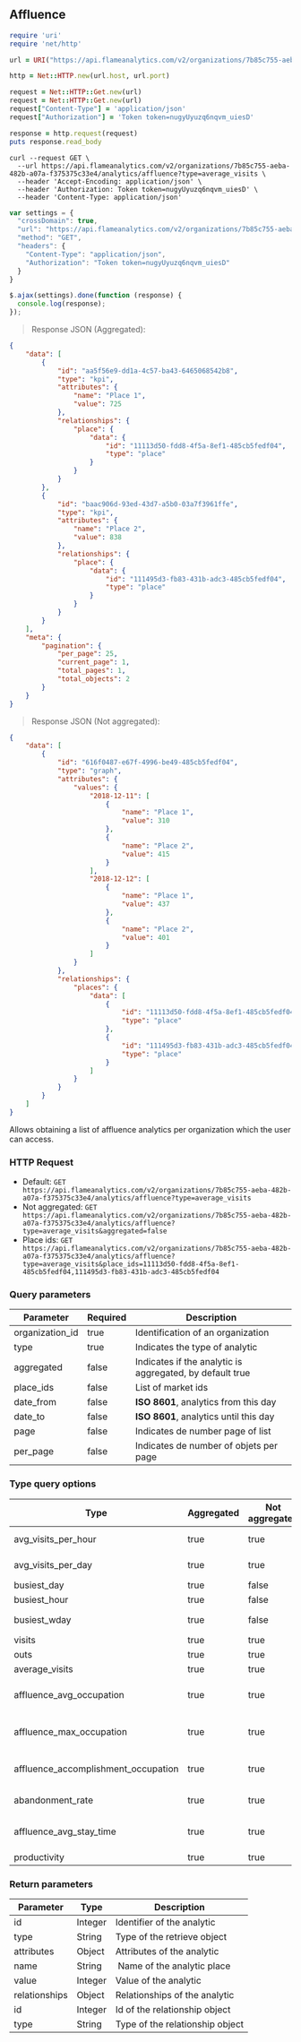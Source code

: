 <h2 id="affluence-analytics">Affluence</h2>

```ruby
require 'uri'
require 'net/http'

url = URI("https://api.flameanalytics.com/v2/organizations/7b85c755-aeba-482b-a07a-f375375c33e4/analytics/affluence?type=average_visits")

http = Net::HTTP.new(url.host, url.port)

request = Net::HTTP::Get.new(url)
request = Net::HTTP::Get.new(url)
request["Content-Type"] = 'application/json'
request["Authorization"] = 'Token token=nugyUyuzq6nqvm_uiesD'

response = http.request(request)
puts response.read_body
```

```shell
curl --request GET \
  --url https://api.flameanalytics.com/v2/organizations/7b85c755-aeba-482b-a07a-f375375c33e4/analytics/affluence?type=average_visits \
  --header 'Accept-Encoding: application/json' \
  --header 'Authorization: Token token=nugyUyuzq6nqvm_uiesD' \
  --header 'Content-Type: application/json'
```

```javascript
var settings = {
  "crossDomain": true,
  "url": "https://api.flameanalytics.com/v2/organizations/7b85c755-aeba-482b-a07a-f375375c33e4/analytics/affluence?type=average_visits",
  "method": "GET",
  "headers": {
    "Content-Type": "application/json",
    "Authorization": "Token token=nugyUyuzq6nqvm_uiesD"
  }
}

$.ajax(settings).done(function (response) {
  console.log(response);
});
```

> Response JSON (Aggregated):

```json
{
    "data": [
        {
            "id": "aa5f56e9-dd1a-4c57-ba43-6465068542b8",
            "type": "kpi",
            "attributes": {
                "name": "Place 1",
                "value": 725
            },
            "relationships": {
                "place": {
                    "data": {
                        "id": "11113d50-fdd8-4f5a-8ef1-485cb5fedf04",
                        "type": "place"
                    }
                }
            }
        },
        {
            "id": "baac906d-93ed-43d7-a5b0-03a7f3961ffe",
            "type": "kpi",
            "attributes": {
                "name": "Place 2",
                "value": 838
            },
            "relationships": {
                "place": {
                    "data": {
                        "id": "111495d3-fb83-431b-adc3-485cb5fedf04",
                        "type": "place"
                    }
                }
            }
        }
    ],
    "meta": {
        "pagination": {
            "per_page": 25,
            "current_page": 1,
            "total_pages": 1,
            "total_objects": 2
        }
    }
}
```

> Response JSON (Not aggregated):

```json
{
    "data": [
        {
            "id": "616f0487-e67f-4996-be49-485cb5fedf04",
            "type": "graph",
            "attributes": {
                "values": {
                    "2018-12-11": [
                        {
                            "name": "Place 1",
                            "value": 310
                        },
                        {
                            "name": "Place 2",
                            "value": 415
                        }
                    ],
                    "2018-12-12": [
                        {
                            "name": "Place 1",
                            "value": 437
                        },
                        {
                            "name": "Place 2",
                            "value": 401
                        }
                    ]
                }
            },
            "relationships": {
                "places": {
                    "data": [
                        {
                            "id": "11113d50-fdd8-4f5a-8ef1-485cb5fedf04",
                            "type": "place"
                        },
                        {
                            "id": "111495d3-fb83-431b-adc3-485cb5fedf04",
                            "type": "place"
                        }
                    ]
                }
            }
        }
    ]
}
```

Allows obtaining a list of affluence analytics per organization which the user can access.

### HTTP Request

- Default: `GET https://api.flameanalytics.com/v2/organizations/7b85c755-aeba-482b-a07a-f375375c33e4/analytics/affluence?type=average_visits`
- Not aggregated: `GET https://api.flameanalytics.com/v2/organizations/7b85c755-aeba-482b-a07a-f375375c33e4/analytics/affluence?type=average_visits&aggregated=false`
- Place ids: `GET https://api.flameanalytics.com/v2/organizations/7b85c755-aeba-482b-a07a-f375375c33e4/analytics/affluence?type=average_visits&place_ids=11113d50-fdd8-4f5a-8ef1-485cb5fedf04,111495d3-fb83-431b-adc3-485cb5fedf04`

### Query parameters

Parameter | Required | Description
--------- | ------- | -----------
organization_id | true | Identification of an organization
type | true | Indicates the type of analytic
aggregated | false | Indicates if the analytic is aggregated, by default true
place_ids | false | List of market ids
date_from | false | **ISO 8601**, analytics from this day
date_to | false | **ISO 8601**, analytics until this day
page | false | Indicates de number page of list
per_page | false | Indicates de number of objets per page

### Type query options

Type | Aggregated | Not aggregated | Description
-----| ---------- | ------------- | -----------
avg_visits_per_hour | true | true | Average visits per hour
avg_visits_per_day| true | true | Average visits per day
busiest_day | true | false | Busiest day
busiest_hour | true | false | Busiest hour
busiest_wday | true | false | Busiest week day
visits | true | true | Visits
outs | true | true | Outs
average_visits | true | true | Average visits
affluence_avg_occupation | true | true | Affluence average occupation
affluence_max_occupation | true | true | Affluence maximum occupation
affluence_accomplishment_occupation | true | true | Affluence accomplishment occupation
abandonment_rate | true | true | Abandonment rate
affluence_avg_stay_time | true | true | Affluence average stay time
productivity | true | true | Productivity

### Return parameters

Parameter | Type | Description
--------- | ------- | -----------
id | Integer | Identifier of the analytic
type | String | Type of the retrieve object
attributes | Object | Attributes of the analytic
name | String | Name of the analytic place
value | Integer | Value of the analytic
relationships | Object | Relationships of the analytic
id | Integer | Id of the relationship object
type | String | Type of the relationship object
